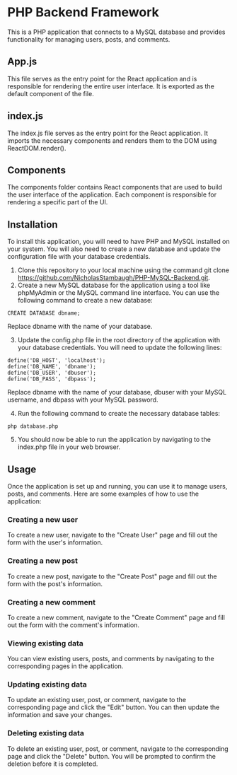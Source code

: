 # PHP Backend Framework

This is a PHP application that connects to a MySQL database and provides functionality for managing users, posts, and comments.

## App.js

This file serves as the entry point for the React application and is responsible for rendering the entire user interface. It is exported as the default component of the file.

## index.js

The index.js file serves as the entry point for the React application. It imports the necessary components and renders them to the DOM using ReactDOM.render().

## Components

The components folder contains React components that are used to build the user interface of the application. Each component is responsible for rendering a specific part of the UI.

## Installation

To install this application, you will need to have PHP and MySQL installed on your system. You will also need to create a new database and update the configuration file with your database credentials.

1. Clone this repository to your local machine using the command git clone https://github.com/NicholasStambaugh/PHP-MySQL-Backend.git.
2. Create a new MySQL database for the application using a tool like phpMyAdmin or the MySQL command line interface. You can use the following command to create a new database:

```
CREATE DATABASE dbname;
```
Replace dbname with the name of your database.

3. Update the config.php file in the root directory of the application with your database credentials. You will need to update the following lines:

```
define('DB_HOST', 'localhost');
define('DB_NAME', 'dbname');
define('DB_USER', 'dbuser');
define('DB_PASS', 'dbpass');
```
Replace dbname with the name of your database, dbuser with your MySQL username, and dbpass with your MySQL password.

4. Run the following command to create the necessary database tables:

```
php database.php
```
5. You should now be able to run the application by navigating to the index.php file in your web browser.

## Usage

Once the application is set up and running, you can use it to manage users, posts, and comments. Here are some examples of how to use the application:

### Creating a new user

To create a new user, navigate to the "Create User" page and fill out the form with the user's information.

### Creating a new post

To create a new post, navigate to the "Create Post" page and fill out the form with the post's information.

### Creating a new comment

To create a new comment, navigate to the "Create Comment" page and fill out the form with the comment's information.

### Viewing existing data

You can view existing users, posts, and comments by navigating to the corresponding pages in the application.

### Updating existing data

To update an existing user, post, or comment, navigate to the corresponding page and click the "Edit" button. You can then update the information and save your changes.

### Deleting existing data

To delete an existing user, post, or comment, navigate to the corresponding page and click the "Delete" button. You will be prompted to confirm the deletion before it is completed.
